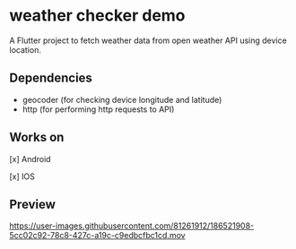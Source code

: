# weather checker demo

A Flutter project to fetch weather data from open weather API using device location.

## Dependencies

- geocoder (for checking device longitude and latitude)
- http (for performing http requests to API)

## Works on
[x] Android

[x] IOS

## Preview



https://user-images.githubusercontent.com/81261912/186521908-5cc02c92-78c8-427c-a19c-c9edbcfbc1cd.mov

